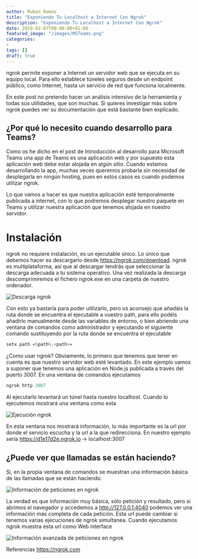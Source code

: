 ```yaml
---
author: Ruben Ramos
title: "Exponiendo Tu Localhost a Internet Con Ngrok"
description: "Exponiendo Tu Localhost a Internet Con Ngrok"
date: 2019-02-07T00:00:00+01:00
featured_image: "/images/MSTeams.png"
categories:
- 
tags: []
draft: true
---
```


ngrok permite exponer a Internet un servidor web que se ejecuta en su equipo local. Para ello establece túneles seguros desde un endpoint público, como Internet, hasta un servicio de red que funciona localmente.

En este post no pretendo hacer un análisis intensivo de la herramienta y todas sus utilidades, que son muchas. Si quieres investigar más sobre ngrok puedes ver su documentación que está bastante bien explicado.

## ¿Por qué lo necesito cuando desarrollo para Teams?
Como os he dicho en el post de Introducción al desarrollo para Microsoft Teams una app de Teams es una aplicación web y por supuesto esta aplicación web debe estar alojada en algún sitio. Cuando estamos desarrollando la app, muchas veces queremos probarla sin necesidad de desplegarla en ningún hosting, pues en estos casos es cuando podemos utilizar ngrok.

Lo que vamos a hacer es que nuestra aplicación esté temporalmente publicada a internet, con lo que podremos desplegar nuestro paquete en Teams y utilizar nuestra aplicación que tenemos alojada en nuestro servidor.

# Instalación
ngrok no requiere instalación, es un ejecutable único. Lo único que debemos hacer es descargarlo desde https://ngrok.com/download. ngrok es multiplataforma, así que al descargar tendrás que seleccionar la descarga adecuada a tu sistema operativo. Una vez realizada la descarga descomprimiremos el fichero ngrok.exe en una carpeta de nuestro ordenador.

![Descarga ngrok](/images/exponiendo-tu-localhost-a-internet-con-ngrok-01.png)

Con esto ya bastaría para poder utilizarlo, pero os aconsejo que añadáis la ruta donde se encuentra el ejecutable a vuestro path, para ello podéis añadirlo manualmente desde las variables de entorno, o bien abriendo una ventana de comandos como administrador y ejecutando el siguiente comando sustituyendo <path> por la ruta donde se encuentra el ejecutable

```powershell
setx path «%path%;<path>»
```

¿Como usar ngrok?
Obviamente, lo primero que tenemos que tener en cuenta es que nuestro servidor web esté levantado. En este ejemplo vamos a suponer que tenemos una aplicación en Node.js publicada a través del puerto 3007. En una ventana de comandos ejecutamos

```powershell
ngrok http 3007
```

Al ejecutarlo levantará un túnel hasta nuestro localhost. Cuando lo ejecutemos mostrará una ventana como esta

![Ejecución ngrok](/images/exponiendo-tu-localhost-a-internet-con-ngrok-02.png)

En esta ventana nos mostrará información, lo más importante es la url por donde el servicio escucha y la url a la que redirecciona. En nuestro ejemplo sería  https://d1e17d2e.ngrok.io -> localhost:3007

## ¿Puede ver que llamadas se están haciendo?
Si, en la propia ventana de comandos se muestran una información básica de las llamadas que se están haciendo.

![Información de peticiones en ngrok](/images/exponiendo-tu-localhost-a-internet-con-ngrok-03.png)

La verdad es que información muy básica, sólo petición y resultado, pero si abrimos el navegador y accedemos a http://127.0.0.1:4040 podemos ver una información más completa de cada petición. Esta url puede cambiar si tenemos varias ejecuciones de ngrok simultanea. Cuando ejecutamos ngrok muestra esta url como Web interface

![Información avanzada de peticiones en ngrok](/images/exponiendo-tu-localhost-a-internet-con-ngrok-04.png)

Referencias
https://ngrok.com
